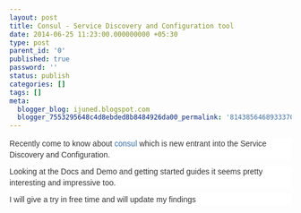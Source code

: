 ```yaml
---
layout: post
title: Consul - Service Discovery and Configuration tool
date: 2014-06-25 11:23:00.000000000 +05:30
type: post
parent_id: '0'
published: true
password: ''
status: publish
categories: []
tags: []
meta:
  blogger_blog: ijuned.blogspot.com
  blogger_7553295648c4d8ebded8b8484926da00_permalink: '8143856468933370017'
---
```

<div dir="ltr" style="text-align:left;">
<div style="background-color:white;color:#333333;font-family:Arial, sans-serif;font-size:14px;line-height:20px;">Recently come to know about <a class="external-link" href="http://www.consul.io/" rel="nofollow" style="color:#326ca6;text-decoration:none;">consul</a> which is new entrant into the Service Discovery and Configuration.</div>
<div style="background-color:white;color:#333333;font-family:Arial, sans-serif;font-size:14px;line-height:20px;margin-top:10px;">Looking at the Docs and Demo and getting started guides it seems pretty interesting and impressive too.</div>
<div style="background-color:white;color:#333333;font-family:Arial, sans-serif;font-size:14px;line-height:20px;margin-top:10px;"></div>
<div style="background-color:white;color:#333333;font-family:Arial, sans-serif;font-size:14px;line-height:20px;margin-top:10px;">I will give a try in free time and will update my findings</div>
</div>
